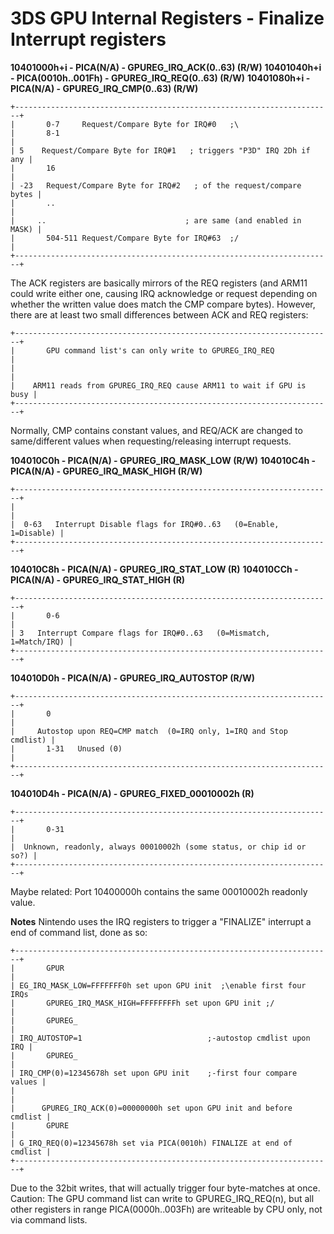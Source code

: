 # 3DS GPU Internal Registers - Finalize Interrupt registers


**10401000h+i - PICA(N/A) - GPUREG_IRQ_ACK(0..63) (R/W)**
**10401040h+i - PICA(0010h..001Fh) - GPUREG_IRQ_REQ(0..63) (R/W)**
**10401080h+i - PICA(N/A) - GPUREG_IRQ_CMP(0..63) (R/W)**

```
+-----------------------------------------------------------------------+
|       0-7     Request/Compare Byte for IRQ#0   ;\                     
|       8-1                                                             |
| 5    Request/Compare Byte for IRQ#1   ; triggers "P3D" IRQ 2Dh if any |
|       16                                                              |
| -23   Request/Compare Byte for IRQ#2   ; of the request/compare bytes |
|       ..                                                              |
|     ..                               ; are same (and enabled in MASK) |
|       504-511 Request/Compare Byte for IRQ#63  ;/                     |
+-----------------------------------------------------------------------+
```

The ACK registers are basically mirrors of the REQ registers (and ARM11
could write either one, causing IRQ acknowledge or request depending on
whether the written value does match the CMP compare bytes). However,
there are at least two small differences between ACK and REQ registers:

```
+-----------------------------------------------------------------------+
|       GPU command list's can only write to GPUREG_IRQ_REQ             |
|                                                                       |
|    ARM11 reads from GPUREG_IRQ_REQ cause ARM11 to wait if GPU is busy |
+-----------------------------------------------------------------------+
```

Normally, CMP contains constant values, and REQ/ACK are changed to
same/different values when requesting/releasing interrupt requests.

**104010C0h - PICA(N/A) - GPUREG_IRQ_MASK_LOW (R/W)**
**104010C4h - PICA(N/A) - GPUREG_IRQ_MASK_HIGH (R/W)**

```
+-----------------------------------------------------------------------+
|                                                                       |
|  0-63   Interrupt Disable flags for IRQ#0..63   (0=Enable, 1=Disable) |
+-----------------------------------------------------------------------+
```


**104010C8h - PICA(N/A) - GPUREG_IRQ_STAT_LOW (R)**
**104010CCh - PICA(N/A) - GPUREG_IRQ_STAT_HIGH (R)**

```
+-----------------------------------------------------------------------+
|       0-6                                                             |
| 3   Interrupt Compare flags for IRQ#0..63   (0=Mismatch, 1=Match/IRQ) |
+-----------------------------------------------------------------------+
```


**104010D0h - PICA(N/A) - GPUREG_IRQ_AUTOSTOP (R/W)**

```
+-----------------------------------------------------------------------+
|       0                                                               |
|     Autostop upon REQ=CMP match  (0=IRQ only, 1=IRQ and Stop cmdlist) |
|       1-31   Unused (0)                                               |
+-----------------------------------------------------------------------+
```


**104010D4h - PICA(N/A) - GPUREG_FIXED_00010002h (R)**

```
+-----------------------------------------------------------------------+
|       0-31                                                            |
|  Unknown, readonly, always 00010002h (some status, or chip id or so?) |
+-----------------------------------------------------------------------+
```

Maybe related: Port 10400000h contains the same 00010002h readonly
value.

**Notes**
Nintendo uses the IRQ registers to trigger a \"FINALIZE\" interrupt a
end of command list, done as so:

```
+-----------------------------------------------------------------------+
|       GPUR                                                            |
| EG_IRQ_MASK_LOW=FFFFFFF0h set upon GPU init  ;\enable first four IRQs 
|       GPUREG_IRQ_MASK_HIGH=FFFFFFFFh set upon GPU init ;/             |
|       GPUREG_                                                         |
| IRQ_AUTOSTOP=1                            ;-autostop cmdlist upon IRQ |
|       GPUREG_                                                         |
| IRQ_CMP(0)=12345678h set upon GPU init    ;-first four compare values |
|                                                                       |
|      GPUREG_IRQ_ACK(0)=00000000h set upon GPU init and before cmdlist |
|       GPURE                                                           |
| G_IRQ_REQ(0)=12345678h set via PICA(0010h) FINALIZE at end of cmdlist |
+-----------------------------------------------------------------------+
```

Due to the 32bit writes, that will actually trigger four byte-matches at
once.
Caution:
The GPU command list can write to GPUREG_IRQ_REQ(n), but all other
registers in range PICA(0000h..003Fh) are writeable by CPU only, not via
command lists.



